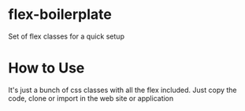 # flex-boilerplate
Set of flex classes for a quick setup

# How to Use
It's just a bunch of css classes with all the flex included. Just copy the code, clone or import in the web site or application
